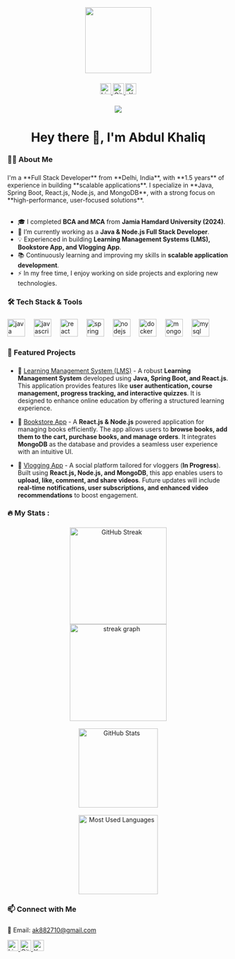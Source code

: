<div align="center">
  <img height="150" src="https://media.giphy.com/media/M9gbBd9nbDrOTu1Mqx/giphy.gif" />
</div>

###

<div align="center">  
  <a href="https://www.linkedin.com/in/abdul-khaliq-736724201/" target="_blank">
    <img src="https://img.shields.io/static/v1?message=LinkedIn&logo=linkedin&label=&color=0077B5&logoColor=white&labelColor=&style=for-the-badge" height="25" alt="LinkedIn logo" />
  </a>
  
  <a href="https://github.com/Abdul5786" target="_blank">
    <img src="https://img.shields.io/static/v1?message=GitHub&logo=github&label=&color=181717&logoColor=white&labelColor=&style=for-the-badge" height="25" alt="GitHub logo" />
  </a>

  <a href="https://x.com/AbdulKh46718130" target="_blank">
    <img src="https://img.shields.io/static/v1?message=X&logo=x&label=&color=1DA1F2&logoColor=white&labelColor=&style=for-the-badge" height="25" alt="X logo" />
  </a>
</div>

###

<div align="center">
  <img src="https://visitor-badge.laobi.icu/badge?page_id=Abdul5786.Abdul5786&"  />
</div>

###

<h1 align="center">Hey there 👋, I'm Abdul Khaliq</h1>

###

<h3 align="left">👨‍💻 About Me</h3>

###

<p align="left">
I'm a **Full Stack Developer** from **Delhi, India**, with **1.5 years** of experience in building **scalable applications**. 
I specialize in **Java, Spring Boot, React.js, Node.js, and MongoDB**, with a strong focus on **high-performance, user-focused solutions**.<br><br>

- 🎓 I completed **BCA and MCA** from **Jamia Hamdard University (2024)**.
- 🔭 I’m currently working as a **Java & Node.js Full Stack Developer**.
- 💡 Experienced in building **Learning Management Systems (LMS), Bookstore App, and Vlogging App**.
- 📚 Continuously learning and improving my skills in **scalable application development**.
- ⚡ In my free time, I enjoy working on side projects and exploring new technologies.
</p>

###

<h3 align="left">🛠 Tech Stack & Tools</h3>

###

<div align="left">
  <img src="https://cdn.jsdelivr.net/gh/devicons/devicon/icons/java/java-original-wordmark.svg" height="40" alt="java logo"  />
  <img width="12" />
  <img src="https://cdn.jsdelivr.net/gh/devicons/devicon/icons/javascript/javascript-original.svg" height="40" alt="javascript logo"  />
  <img width="12" />
  <img src="https://cdn.jsdelivr.net/gh/devicons/devicon/icons/react/react-original-wordmark.svg" height="40" alt="react logo"  />
  <img width="12" />
  <img src="https://cdn.jsdelivr.net/gh/devicons/devicon/icons/spring/spring-original-wordmark.svg" height="40" alt="spring boot logo"  />
  <img width="12" />
  <img src="https://cdn.jsdelivr.net/gh/devicons/devicon/icons/nodejs/nodejs-original-wordmark.svg" height="40" alt="nodejs logo"  />
  <img width="12" />
  <img src="https://cdn.jsdelivr.net/gh/devicons/devicon/icons/docker/docker-plain-wordmark.svg" height="40" alt="docker logo"  />
  <img width="12" />
  <img src="https://cdn.jsdelivr.net/gh/devicons/devicon/icons/mongodb/mongodb-original-wordmark.svg" height="40" alt="mongodb logo"  />
  <img width="12" />
  <img src="https://cdn.jsdelivr.net/gh/devicons/devicon/icons/mysql/mysql-original-wordmark.svg" height="40" alt="mysql logo"  />
</div>

###

<h3 align="left">📌 Featured Projects</h3>

###

- 🔹 [Learning Management System (LMS)](https://github.com/Abdul5786/LMS) - A robust **Learning Management System** developed using **Java, Spring Boot, and React.js**. This application provides features like **user authentication, course management, progress tracking, and interactive quizzes**. It is designed to enhance online education by offering a structured learning experience.

- 🔹 [Bookstore App](https://github.com/Abdul5786/Bookstore-App) - A **React.js & Node.js** powered application for managing books efficiently. The app allows users to **browse books, add them to the cart, purchase books, and manage orders**. It integrates **MongoDB** as the database and provides a seamless user experience with an intuitive UI.

- 🔹 [Vlogging App](https://github.com/Abdul5786/Vlogging-App) - A social platform tailored for vloggers (**In Progress**). Built using **React.js, Node.js, and MongoDB**, this app enables users to **upload, like, comment, and share videos**. Future updates will include **real-time notifications, user subscriptions, and enhanced video recommendations** to boost engagement.

<h3 align="left">🔥 My Stats :</h3>

###  
<div align="center">
  <img src="https://streak-stats.demolab.com?user=Abdul5786&theme=dark" height="220" alt="GitHub Streak" />
</div>


<div align="center">
  <img src="https://streak-stats.demolab.com?user=Abdul5786&locale=en&mode=daily&theme=dark&hide_border=false&border_radius=5&order=3" height="220" alt="streak graph" />
</div>

<br>

<div align="center">
  <img src="https://github-readme-stats.vercel.app/api?username=Abdul5786&show_icons=true&theme=dark&count_private=true&hide_border=false&include_all_commits=true" height="180" alt="GitHub Stats" />
</div>

<br>

<div align="center">
  <img src="https://github-readme-stats.vercel.app/api/top-langs/?username=Abdul5786&layout=compact&theme=dark" height="180" alt="Most Used Languages" />
</div>


###

<h3 align="left">📫 Connect with Me</h3>

###

📧 Email: [ak882710@gmail.com](mailto:ak882710@gmail.com)

<div align="left">
  <a href="https://www.linkedin.com/in/abdul-khaliq-736724201/" target="_blank">
    <img src="https://img.shields.io/static/v1?message=LinkedIn&logo=linkedin&label=&color=0077B5&logoColor=white&labelColor=&style=for-the-badge" height="25" alt="LinkedIn logo" />
  </a>
  
  <a href="https://github.com/Abdul5786" target="_blank">
    <img src="https://img.shields.io/static/v1?message=GitHub&logo=github&label=&color=181717&logoColor=white&labelColor=&style=for-the-badge" height="25" alt="GitHub logo" />
  </a>

  <a href="https://x.com/AbdulKh46718130" target="_blank">
    <img src="https://img.shields.io/static/v1?message=X&logo=x&label=&color=1DA1F2&logoColor=white&labelColor=&style=for-the-badge" height="25" alt="X logo" />
  </a>
</div>
